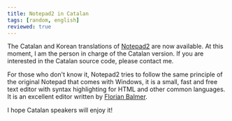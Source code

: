 ```yaml
---
title: Notepad2 in Catalan
tags: [random, english]
reviewed: true
---
```

The Catalan and Korean translations of [Notepad2](http://www.flos-freeware.ch/notepad2.html) are now available. At this moment, I am the person in charge of the Catalan version. If you are interested in the Catalan source code, please contact me.  
  
For those who don't know it, Notepad2 tries to follow the same principle of the original Notepad that comes with Windows, it is a small, fast and free text editor with syntax highlighting for HTML and other common languages. It is an excellent editor written by [Florian Balmer](http://www.flos-freeware.ch/).  
  
I hope Catalan speakers will enjoy it!  
